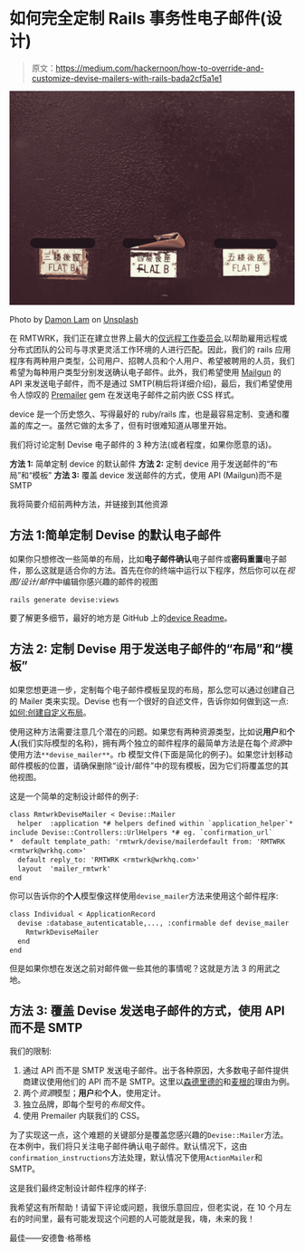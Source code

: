 # 如何完全定制 Rails 事务性电子邮件(设计)

> 原文：<https://medium.com/hackernoon/how-to-override-and-customize-devise-mailers-with-rails-bada2cf5a1e1>

![](img/966bd23592df59857c655ae6c23d678c.png)

Photo by [Damon Lam](https://unsplash.com/photos/asbgMLPcp9Q?utm_source=unsplash&utm_medium=referral&utm_content=creditCopyText) on [Unsplash](https://unsplash.com/?utm_source=unsplash&utm_medium=referral&utm_content=creditCopyText)

在 RMTWRK，我们正在建立世界上最大的[仅远程工作委员会](http://rmtwrk.com),以帮助雇用远程或分布式团队的公司与寻求更灵活工作环境的人进行匹配。因此，我们的 rails 应用程序有两种用户类型，公司用户、招聘人员和个人用户、希望被聘用的人员，我们希望为每种用户类型分别发送确认电子邮件。此外，我们希望使用 [Mailgun](http://mailgun.com/) 的 API 来发送电子邮件，而不是通过 SMTP(稍后将详细介绍)，最后，我们希望使用令人惊叹的 [Premailer](https://github.com/premailer/premailer) gem 在发送电子邮件之前内嵌 CSS 样式。

device 是一个历史悠久、写得最好的 ruby/rails 库，也是最容易定制、变通和覆盖的库之一。虽然它做的太多了，但有时很难知道从哪里开始。

我们将讨论定制 Devise 电子邮件的 3 种方法(或者程度，如果你愿意的话)。

**方法 1:** 简单定制 device 的默认邮件
**方法 2:** 定制 device 用于发送邮件的“布局”和“模板”
**方法 3:** 覆盖 device 发送邮件的方式，使用 API (Mailgun)而不是 SMTP

我将简要介绍前两种方法，并链接到其他资源

## 方法 1:简单定制 Devise 的默认电子邮件

如果你只想修改一些简单的布局，比如**电子邮件确认**电子邮件或**密码重置**电子邮件，那么这就是适合你的方法。首先在你的终端中运行以下程序，然后你可以在*视图/设计/邮件*中编辑你感兴趣的邮件的视图

```
rails generate devise:views
```

要了解更多细节，最好的地方是 GitHub 上的[device Readme](https://github.com/plataformatec/devise#configuring-views)。

## **方法 2:** 定制 Devise 用于发送电子邮件的“布局”和“模板”

如果您想更进一步，定制每个电子邮件模板呈现的布局，那么您可以通过创建自己的 Mailer 类来实现。Devise 也有一个很好的自述文件，告诉你如何做到这一点:[如何:创建自定义布局](https://github.com/plataformatec/devise/wiki/How-To:-Create-custom-layouts)。

使用这种方法需要注意几个潜在的问题。如果您有两种资源类型，比如说**用户**和**个人**(我们实际模型的名称)，拥有两个独立的邮件程序的最简单方法是在每个*资源*中使用方法`**devise_mailer**`。rb 模型文件(下面是简化的例子)。如果您计划移动邮件模板的位置，请确保删除“设计/邮件”中的现有模板，因为它们将覆盖您的其他视图。

这是一个简单的定制设计邮件的例子:

```
class RmtwrkDeviseMailer < Devise::Mailer
  helper  :application *# helpers defined within `application_helper`* include Devise::Controllers::UrlHelpers *# eg. `confirmation_url`
*  default template_path: 'rmtwrk/devise/mailerdefault from: 'RMTWRK <rmtwrk@wrkhq.com>'
  default reply_to: 'RMTWRK <rmtwrk@wrkhq.com>'
  layout  'mailer_rmtwrk'
end
```

你可以告诉你的**个人**模型像这样使用`devise_mailer`方法来使用这个邮件程序:

```
class Individual < ApplicationRecord
  devise :database_autenticatable,..., :confirmable def devise_mailer
    RmtwrkDeviseMailer
  end
end
```

但是如果你想在发送之前对邮件做一些其他的事情呢？这就是方法 3 的用武之地。

## **方法 3:** 覆盖 Devise 发送电子邮件的方式，使用 API 而不是 SMTP

我们的限制:

1.  通过 API 而不是 SMTP 发送电子邮件。出于各种原因，大多数电子邮件提供商建议使用他们的 API 而不是 SMTP。这里以[森德里德的](https://sendgrid.com/blog/web-api-or-smtp-relay-how-should-you-send-your-mail/)和[麦根的](https://help.mailgun.com/hc/en-us/articles/202236484-Should-I-use-SMTP-or-the-HTTP-API-)理由为例。
2.  两个*资源*模型；**用户**和**个人**，使用定计。
3.  独立品牌，即每个型号的*布局*文件。
4.  使用 Premailer 内联我们的 CSS。

为了实现这一点，这个难题的关键部分是覆盖您感兴趣的`Devise::Mailer`方法。在本例中，我们将只关注电子邮件确认电子邮件。默认情况下，这由`confirmation_instructions`方法处理，默认情况下使用`ActionMailer`和 SMTP。

这是我们最终定制设计邮件程序的样子:

我希望这有所帮助！请留下评论或问题，我很乐意回应，但老实说，在 10 个月左右的时间里，最有可能发现这个问题的人可能就是我，嗨，未来的我！

最佳——安德鲁·格蒂格
